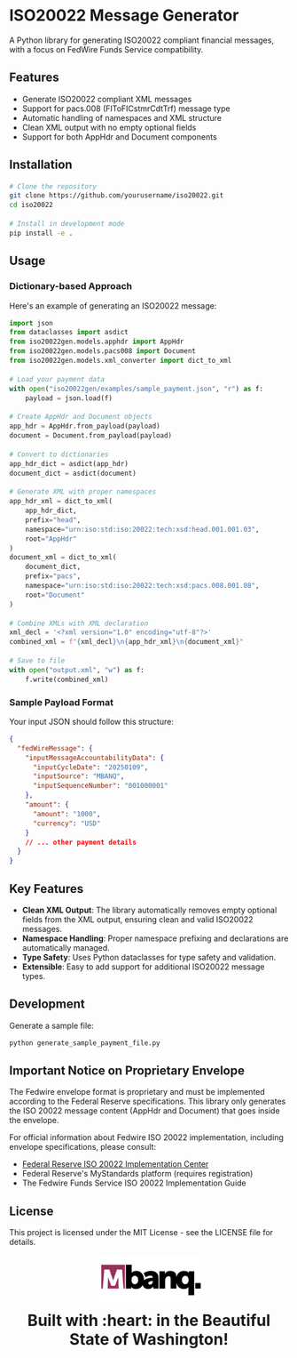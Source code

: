 # ISO20022 Message Generator

A Python library for generating ISO20022 compliant financial messages, with a focus on FedWire Funds Service compatibility.

## Features

- Generate ISO20022 compliant XML messages
- Support for pacs.008 (FIToFICstmrCdtTrf) message type
- Automatic handling of namespaces and XML structure
- Clean XML output with no empty optional fields
- Support for both AppHdr and Document components

## Installation

```bash
# Clone the repository
git clone https://github.com/yourusername/iso20022.git
cd iso20022

# Install in development mode
pip install -e .
```

## Usage

### Dictionary-based Approach

Here's an example of generating an ISO20022 message:

```python
import json
from dataclasses import asdict
from iso20022gen.models.apphdr import AppHdr
from iso20022gen.models.pacs008 import Document
from iso20022gen.models.xml_converter import dict_to_xml

# Load your payment data
with open("iso20022gen/examples/sample_payment.json", "r") as f:
    payload = json.load(f)

# Create AppHdr and Document objects
app_hdr = AppHdr.from_payload(payload)
document = Document.from_payload(payload)

# Convert to dictionaries
app_hdr_dict = asdict(app_hdr)
document_dict = asdict(document)

# Generate XML with proper namespaces
app_hdr_xml = dict_to_xml(
    app_hdr_dict,
    prefix="head",
    namespace="urn:iso:std:iso:20022:tech:xsd:head.001.001.03",
    root="AppHdr"
)
document_xml = dict_to_xml(
    document_dict,
    prefix="pacs",
    namespace="urn:iso:std:iso:20022:tech:xsd:pacs.008.001.08",
    root="Document"
)

# Combine XMLs with XML declaration
xml_decl = '<?xml version="1.0" encoding="utf-8"?>'
combined_xml = f"{xml_decl}\n{app_hdr_xml}\n{document_xml}"

# Save to file
with open("output.xml", "w") as f:
    f.write(combined_xml)
```

### Sample Payload Format

Your input JSON should follow this structure:

```json
{
  "fedWireMessage": {
    "inputMessageAccountabilityData": {
      "inputCycleDate": "20250109",
      "inputSource": "MBANQ",
      "inputSequenceNumber": "001000001"
    },
    "amount": {
      "amount": "1000",
      "currency": "USD"
    }
    // ... other payment details
  }
}
```

## Key Features

- **Clean XML Output**: The library automatically removes empty optional fields from the XML output, ensuring clean and valid ISO20022 messages.
- **Namespace Handling**: Proper namespace prefixing and declarations are automatically managed.
- **Type Safety**: Uses Python dataclasses for type safety and validation.
- **Extensible**: Easy to add support for additional ISO20022 message types.

## Development

Generate a sample file:

```bash
python generate_sample_payment_file.py
```

## Important Notice on Proprietary Envelope

The Fedwire envelope format is proprietary and must be implemented according to the Federal Reserve specifications. This library only generates the ISO 20022 message content (AppHdr and Document) that goes inside the envelope.

For official information about Fedwire ISO 20022 implementation, including envelope specifications, please consult:
- [Federal Reserve ISO 20022 Implementation Center](https://www.frbservices.org/resources/financial-services/wires/iso-20022-implementation-center)
- Federal Reserve's MyStandards platform (requires registration)
- The Fedwire Funds Service ISO 20022 Implementation Guide


## License

This project is licensed under the MIT License - see the LICENSE file for details.

<p align="center"><img src="image.png" width="200"/></p>


<p align="center"><strong style="font-size: 2em">Built with :heart: in the Beautiful State of Washington!</strong></p>
